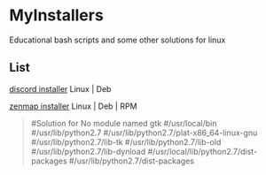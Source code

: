 # MyInstallers
Educational bash scripts and some other solutions for linux

## List
[discord installer](https://github.com/kh4xi/MyInstallers/blob/main/discord_installer.sh) Linux | Deb

[zenmap installer](https://github.com/kh4xi/MyInstallers/blob/main/zenmap_installer.sh) Linux | Deb | RPM
> #Solution for No module named gtk
> #/usr/local/bin
> #/usr/lib/python2.7
> #/usr/lib/python2.7/plat-x86_64-linux-gnu
> #/usr/lib/python2.7/lib-tk
> #/usr/lib/python2.7/lib-old
> #/usr/lib/python2.7/lib-dynload
> #/usr/local/lib/python2.7/dist-packages
> #/usr/lib/python2.7/dist-packages

